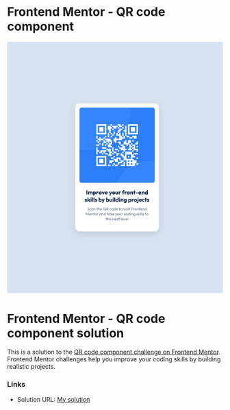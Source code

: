# Frontend Mentor - QR code component

![Design preview for the QR code component coding challenge](./images/screenshot.png)

# Frontend Mentor - QR code component solution

This is a solution to the [QR code component challenge on Frontend Mentor](https://www.frontendmentor.io/challenges/qr-code-component-iux_sIO_H). Frontend Mentor challenges help you improve your coding skills by building realistic projects.

### Links

- Solution URL: [My solution](https://agapovk.github.io/qr-code-component-main/)
